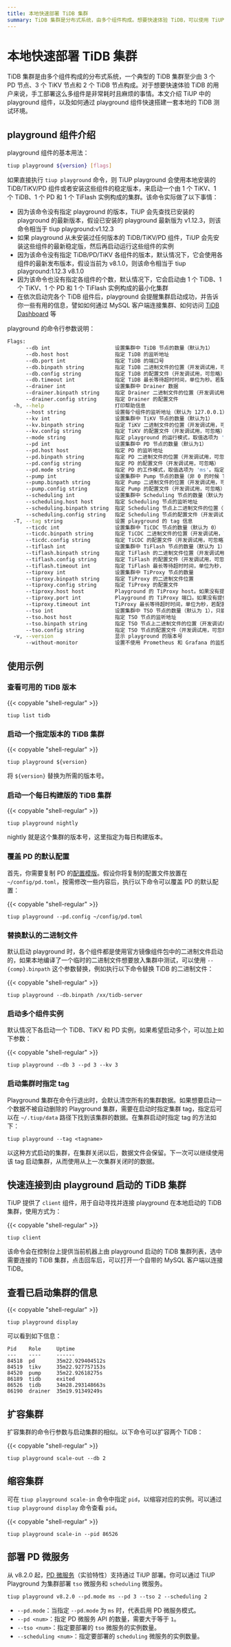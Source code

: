 ```yaml
---
title: 本地快速部署 TiDB 集群
summary: TiDB 集群是分布式系统，由多个组件构成。想要快速体验 TiDB，可以使用 TiUP 中的 playground 组件快速搭建本地测试环境。通过命令行参数可以设置各组件的数量和配置，也可以启动多个组件实例。使用 `tiup client` 可以快速连接到本地启动的 TiDB 集群。还可以查看已启动集群的信息，扩容或缩容集群。
---
```


# 本地快速部署 TiDB 集群

TiDB 集群是由多个组件构成的分布式系统，一个典型的 TiDB 集群至少由 3 个 PD 节点、3 个 TiKV 节点和 2 个 TiDB 节点构成。对于想要快速体验 TiDB 的用户来说，手工部署这么多组件是非常耗时且麻烦的事情。本文介绍 TiUP 中的 playground 组件，以及如何通过 playground 组件快速搭建一套本地的 TiDB 测试环境。

## playground 组件介绍

playground 组件的基本用法：

```bash
tiup playground ${version} [flags]
```

如果直接执行 `tiup playground` 命令，则 TiUP playground 会使用本地安装的 TiDB/TiKV/PD 组件或者安装这些组件的稳定版本，来启动一个由 1 个 TiKV、1 个 TiDB、1 个 PD 和 1 个 TiFlash 实例构成的集群。该命令实际做了以下事情：

- 因为该命令没有指定 playground 的版本，TiUP 会先查找已安装的 playground 的最新版本，假设已安装的 playground 最新版为 v1.12.3，则该命令相当于 tiup playground:v1.12.3
- 如果 playground 从未安装过任何版本的 TiDB/TiKV/PD 组件，TiUP 会先安装这些组件的最新稳定版，然后再启动运行这些组件的实例
- 因为该命令没有指定 TiDB/PD/TiKV 各组件的版本，默认情况下，它会使用各组件的最新发布版本，假设当前为 v8.1.0，则该命令相当于 tiup playground:1.12.3 v8.1.0
- 因为该命令也没有指定各组件的个数，默认情况下，它会启动由 1 个 TiDB、1 个 TiKV、1 个 PD 和 1 个 TiFlash 实例构成的最小化集群
- 在依次启动完各个 TiDB 组件后，playground 会提醒集群启动成功，并告诉你一些有用的信息，譬如如何通过 MySQL 客户端连接集群、如何访问 [TiDB Dashboard](/dashboard/dashboard-intro.md) 等

playground 的命令行参数说明：

```bash
Flags:
      --db int                     设置集群中 TiDB 节点的数量（默认为1）
      --db.host host               指定 TiDB 的监听地址
      --db.port int                指定 TiDB 的端口号
      --db.binpath string          指定 TiDB 二进制文件的位置（开发调试用，可忽略）
      --db.config string           指定 TiDB 的配置文件（开发调试用，可忽略）
      --db.timeout int             指定 TiDB 最长等待超时时间，单位为秒。若配置为 0，则永不超时。
      --drainer int                设置集群中 Drainer 数据
      --drainer.binpath string     指定 Drainer 二进制文件的位置（开发调试用，可忽略）
      --drainer.config string      指定 Drainer 的配置文件
  -h, --help                       打印帮助信息
      --host string                设置每个组件的监听地址（默认为 127.0.0.1），如果要提供给别的电脑访问，可设置为 0.0.0.0
      --kv int                     设置集群中 TiKV 节点的数量（默认为1）
      --kv.binpath string          指定 TiKV 二进制文件的位置（开发调试用，可忽略）
      --kv.config string           指定 TiKV 的配置文件（开发调试用，可忽略）
      --mode string                指定 playground 的运行模式，取值选项为 'tidb'（默认）和 'tikv-slim'
      --pd int                     设置集群中 PD 节点的数量（默认为1）
      --pd.host host               指定 PD 的监听地址
      --pd.binpath string          指定 PD 二进制文件的位置（开发调试用，可忽略）
      --pd.config string           指定 PD 的配置文件（开发调试用，可忽略）
      --pd.mode string             指定 PD 的工作模式，取值选项为 'ms'。指定该参数代表启用 PD 微服务模式。
      --pump int                   设置集群中 Pump 节点的数量（非 0 的时候 TiDB 会开启 TiDB Binlog）
      --pump.binpath string        指定 Pump 二进制文件的位置（开发调试用，可忽略）
      --pump.config string         指定 Pump 的配置文件（开发调试用，可忽略）
      --scheduling int             设置集群中 Scheduling 节点的数量（默认为 1），只能在 pd.mode 为 'ms' 的时候设置
      --scheduling.host host       指定 Scheduling 节点的监听地址
      --scheduling.binpath string  指定 Scheduling 节点上二进制文件的位置（开发调试用，可忽略）
      --scheduling.config string   指定 Scheduling 节点的配置文件（开发调试用，可忽略）
  -T, --tag string                 设置 playground 的 tag 信息
      --ticdc int                  设置集群中 TiCDC 节点的数量（默认为 0）
      --ticdc.binpath string       指定 TiCDC 二进制文件的位置（开发调试用，可忽略）
      --ticdc.config string        指定 TiCDC 的配置文件（开发调试用，可忽略）
      --tiflash int                设置集群中 TiFlash 节点的数量（默认为 1）
      --tiflash.binpath string     指定 TiFlash 的二进制文件位置（开发调试用，可忽略）
      --tiflash.config string      指定 TiFlash 的配置文件（开发调试用，可忽略）
      --tiflash.timeout int        指定 TiFlash 最长等待超时时间，单位为秒，若配置为 0，则永不超时。
      --tiproxy int                设置集群中 TiProxy 节点的数量
      --tiproxy.binpath string     指定 TiProxy 的二进制文件位置
      --tiproxy.config string      指定 TiProxy 的配置文件
      --tiproxy.host host          Playground 的 TiProxy host。如果没有提供，TiProxy 会使用 host 参数作为它的 host
      --tiproxy.port int           Playground 的 TiProxy 端口。如果没有提供，TiProxy 会使用 6000 作为它的端口
      --tiproxy.timeout int        TiProxy 最长等待超时时间，单位为秒，若配置为 0，则永不超时（默认为 60）。
      --tso int                    设置集群中 TSO 节点的数量（默认为 1），只能在 pd.mode 为 'ms' 的时候设置
      --tso.host host              指定 TSO 节点的监听地址
      --tso.binpath string         指定 TSO 节点上二进制文件的位置（开发调试用，可忽略）
      --tso.config string          指定 TSO 节点的配置文件（开发调试用，可忽略）
  -v, --version                    显示 playground 的版本号
      --without-monitor            设置不使用 Prometheus 和 Grafana 的监控功能。若不添加此参数，则默认开启监控功能。

```

## 使用示例

### 查看可用的 TiDB 版本

{{< copyable "shell-regular" >}}

```shell
tiup list tidb
```

### 启动一个指定版本的 TiDB 集群

{{< copyable "shell-regular" >}}

```shell
tiup playground ${version}
```

将 `${version}` 替换为所需的版本号。

### 启动一个每日构建版的 TiDB 集群

{{< copyable "shell-regular" >}}

```shell
tiup playground nightly
```

nightly 就是这个集群的版本号，这里指定为每日构建版本。

### 覆盖 PD 的默认配置

首先，你需要复制 PD 的[配置模版](https://github.com/tikv/pd/blob/master/conf/config.toml)。假设你将复制的配置文件放置在 `~/config/pd.toml`，按需修改一些内容后，执行以下命令可以覆盖 PD 的默认配置：

{{< copyable "shell-regular" >}}

```shell
tiup playground --pd.config ~/config/pd.toml
```

### 替换默认的二进制文件

默认启动 playground 时，各个组件都是使用官方镜像组件包中的二进制文件启动的，如果本地编译了一个临时的二进制文件想要放入集群中测试，可以使用 `--{comp}.binpath` 这个参数替换，例如执行以下命令替换 TiDB 的二进制文件：

{{< copyable "shell-regular" >}}

```shell
tiup playground --db.binpath /xx/tidb-server
```

### 启动多个组件实例

默认情况下各启动一个 TiDB、TiKV 和 PD 实例，如果希望启动多个，可以加上如下参数：

{{< copyable "shell-regular" >}}

```shell
tiup playground --db 3 --pd 3 --kv 3
```

### 启动集群时指定 tag

Playground 集群在命令行退出时，会默认清空所有的集群数据。如果想要启动一个数据不被自动删除的 Playground 集群，需要在启动时指定集群 tag，指定后可以在 `~/.tiup/data` 路径下找到该集群的数据。在集群启动时指定 tag 的方法如下：

```shell
tiup playground --tag <tagname>
```

以这种方式启动的集群，在集群关闭以后，数据文件会保留。下一次可以继续使用该 tag 启动集群，从而使用从上一次集群关闭时的数据。

## 快速连接到由 playground 启动的 TiDB 集群

TiUP 提供了 `client` 组件，用于自动寻找并连接 playground 在本地启动的 TiDB 集群，使用方式为：

{{< copyable "shell-regular" >}}

```shell
tiup client
```

该命令会在控制台上提供当前机器上由 playground 启动的 TiDB 集群列表，选中需要连接的 TiDB 集群，点击回车后，可以打开一个自带的 MySQL 客户端以连接 TiDB。

## 查看已启动集群的信息

{{< copyable "shell-regular" >}}

```shell
tiup playground display
```

可以看到如下信息：

```
Pid    Role     Uptime
---    ----     ------
84518  pd       35m22.929404512s
84519  tikv     35m22.927757153s
84520  pump     35m22.92618275s
86189  tidb     exited
86526  tidb     34m28.293148663s
86190  drainer  35m19.91349249s
```

## 扩容集群

扩容集群的命令行参数与启动集群的相似。以下命令可以扩容两个 TiDB：

{{< copyable "shell-regular" >}}

```shell
tiup playground scale-out --db 2
```

## 缩容集群

可在 `tiup playground scale-in` 命令中指定 `pid`，以缩容对应的实例。可以通过 `tiup playground display` 命令查看 `pid`。

{{< copyable "shell-regular" >}}

```shell
tiup playground scale-in --pid 86526
```

## 部署 PD 微服务

从 v8.2.0 起，[PD 微服务](/pd-microservices.md)（实验特性）支持通过 TiUP 部署。你可以通过 TiUP Playground 为集群部署 `tso` 微服务和 `scheduling` 微服务。

```shell
tiup playground v8.2.0 --pd.mode ms --pd 3 --tso 2 --scheduling 2
```

- `--pd.mode`：当指定 `--pd.mode` 为 `ms` 时，代表启用 PD 微服务模式。
- `--pd <num>`：指定 PD 微服务 API 的数量，需要大于等于 `1`。
- `--tso <num>`：指定要部署的 `tso` 微服务的实例数量。
- `--scheduling <num>`：指定要部署的 `scheduling` 微服务的实例数量。
